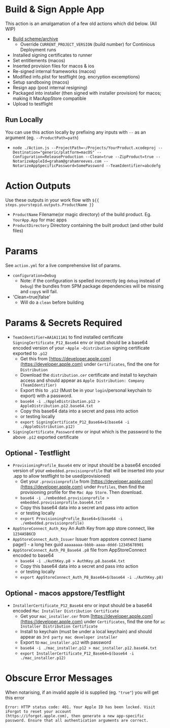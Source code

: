 Build & Sign Apple App
====================
This action is an amalgamation of a few old actions which did below. (All WIP)

- [Build scheme/archive](https://github.com/NewChromantics/PopAction_BuildApple)
  - Override `CURRENT_PROJECT_VERSION` (build number) for Continious Deployment runs
- Installed signing certificates to runner
- Set entitlements (macos)
- Inserted provision files for macos & ios
- Re-signed internal frameworks (macos)
- Modified info.plist for testflight (eg. encryption excemptions)
- Setup sandboxing (macos)
- Resign app (post internal resigning)
- Packaged into installer (then signed with installer provision) for macos; making it MacAppStore compatible
- Upload to testflight

Run Locally
---------------
You can use this action locally by prefixing any inputs with `--` as an argument (eg. `--ProductPath=path`)
- `node ./Action.js --ProjectPath=~/Projects/YourProduct.xcodeproj --Destination="generic/platform=macOS" --Configuration=ReleaseProduction --Clean=true --ZipProduct=true --NotarizeAppleId=graham@grahamreeves.com --NotarizeAppSpecificPassword=SomePassword --TeamIdentifier=abcdefg `




Action Outputs
==================
Use these outputs in your work flow with `${{ steps.yourstepid.outputs.ProductName }}`
- `ProductName` Filename(or magic directory) of the build product. Eg. `YourApp.App` for mac apps
- `ProductDirectory` Directory containing the built product (and other build files)


Params
==============
See `action.yml` for a live comprehensive list of params.

- `configuration=Debug`
	- Note: if the configuration is spelled incorrectly (eg `debug` instead of `Debug`) the bundles from
		SPM package dependencies will be missing and `copy`s will fail.
- 'Clean=true|false'
	- Will do a `clean` before building


Params & Secrets Required
===================
- `TeamIdentifier=AA1A111A1` to find installed certificate
`SigningCertificate_P12_Base64` env or input should be a base64 encoded version of your `~Apple ~Distribution` signing certificate exported to `.p12`
	- Get this from [https://developer.apple.com](https://developer.apple.com) under `Certificates`, find the one for `Distribution`
	- Download the `distribution.cer` certificate and install to keychain access and should appear as `Apple Distribution: Company (TeamIdentifier)`
	- Export this to `.p12` (Must be in your `login`/personal keychain to export) with a password.
	- `base64 -i ./AppleDistribution.p12 > AppleDistribution.p12.base64.txt`
	- Copy this base64 data into a secret and pass into action
	- or testing locally
	- `export SigningCertificate_P12_Base64=$(base64 -i ./AppleDistribution.p12)`
- `SigningCertificate_Password` env or input which is the password to the above `.p12` exported certificate

Optional - Testflight
--------------------
- `ProvisioningProfile_Base64` env or input should be a base64 encoded version of your `embedded.provisionprofile` that will be inserted into your .app to allow testflight to be used(provisioned)
	- Get your `.provisionprofile` from [https://developer.apple.com](https://developer.apple.com) under `Profiles`, then find the provisioning profile for the `Mac App Store`. Then download.
	- `base64 -i ./embedded.provisionprofile > embedded.provisionprofile.base64.txt`
	- Copy this base64 data into a secret and pass into action
	- or testing locally
	- `export ProvisioningProfile_Base64=$(base64 -i ./embedded.provisionprofile)`
- `AppStoreConnect_Auth_Key` An Auth Key from app store connect, like `1234A5B6CD`
- `AppStoreConnect_Auth_Issuer` Issuer from appstore connect (same page!) - a long hex guid `aaaaaaaa-bbbb-aaaa-dddd-12345678901`
- `AppStoreConnect_Auth_P8_Base64` `.p8` file from AppStoreConnect encoded to base64
	- `base64 -i ./AuthKey.p8 > AuthKey.p8.base64.txt`
	- Copy this base64 data into a secret and pass into action
	- or testing locally
	- `export AppStoreConnect_Auth_P8_Base64=$(base64 -i ./AuthKey.p8)`

Optional - macos appstore/Testflight
-----------------------
- `InstallerCertificate_P12_Base64` env or input should be a base64 encoded `Mac Installer Distribution Certificate`
	- Get your `mac_installer.cer` from [https://developer.apple.com](https://developer.apple.com) under `Certificates`, find the one for `ac Installer Distribution Certificate`
	- Install to keychain (must be under a local keychain) and should appear as `3rd party mac developer installer`
	- Export to `mac_installer.p12` with password
	- `base64 -i ./mac_installer.p12 > mac_installer.p12.base64.txt`
	- `export InstallerCertificate_P12_Base64=$(base64 -i ./mac_installer.p12)`

Obscure Error Messages
=================
When notarising, if an invalid apple id is supplied (eg. `"true"`) you will get this error
```
Error: HTTP status code: 401. Your Apple ID has been locked. Visit iForgot to reset your account
(https://iforgot.apple.com), then generate a new app-specific password. Ensure that all authentication arguments are correct.
```

